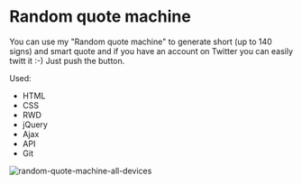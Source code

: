# Random quote machine

You can use my "Random quote machine" to generate short (up to 140 signs) and smart quote and if you have an account on Twitter you can easily twitt it :-) 
Just push the button.

Used:

- HTML
- CSS
- RWD
- jQuery
- Ajax
- API
- Git


![random-quote-machine-all-devices](https://user-images.githubusercontent.com/25754728/31864902-f2df4b36-b765-11e7-8043-d7407650d55f.PNG)
